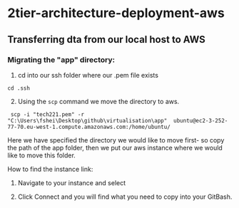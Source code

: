 # 2tier-architecture-deployment-aws


## Transferring dta from our local host to AWS

### Migrating the "app" directory:

1. cd into our ssh folder where our .pem file exists

```
cd .ssh
```

2. Using the `scp` command we move the directory to aws.

```
 scp -i "tech221.pem" -r "C:\Users\fshei\Desktop\github\virtualisation\app"  ubuntu@ec2-3-252-77-70.eu-west-1.compute.amazonaws.com:/home/ubuntu/

 ```

Here we have specified the directory we would like to move first- so copy the path of the app folder, then we put our aws instance where we would like to move this folder.

How to find the instance link:

1. Navigate to your instance and select


2. Click Connect and you will find what you need to copy into your GitBash. 


